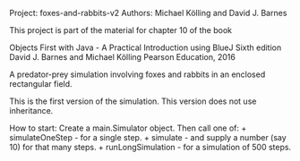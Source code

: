 Project: foxes-and-rabbits-v2
Authors: Michael Kölling and David J. Barnes

This project is part of the material for chapter 10 of the book

   Objects First with Java - A Practical Introduction using BlueJ
   Sixth edition
   David J. Barnes and Michael Kölling
   Pearson Education, 2016

A predator-prey simulation involving foxes and rabbits in
an enclosed rectangular field.

This is the first version of the simulation. This version
does not use inheritance.

How to start:
    Create a main.Simulator object.
    Then call one of:
        + simulateOneStep - for a single step.
        + simulate - and supply a number (say 10) for that many steps.
        + runLongSimulation - for a simulation of 500 steps.
